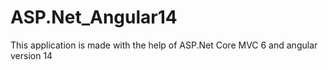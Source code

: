 # ASP.Net_Angular14
This application is made with the help of ASP.Net Core MVC 6 and angular version 14

